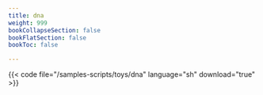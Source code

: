 ```yaml
---
title: dna
weight: 999
bookCollapseSection: false
bookFlatSection: false
bookToc: false

---
```


{{< code file="/samples-scripts/toys/dna" language="sh" download="true" >}}
